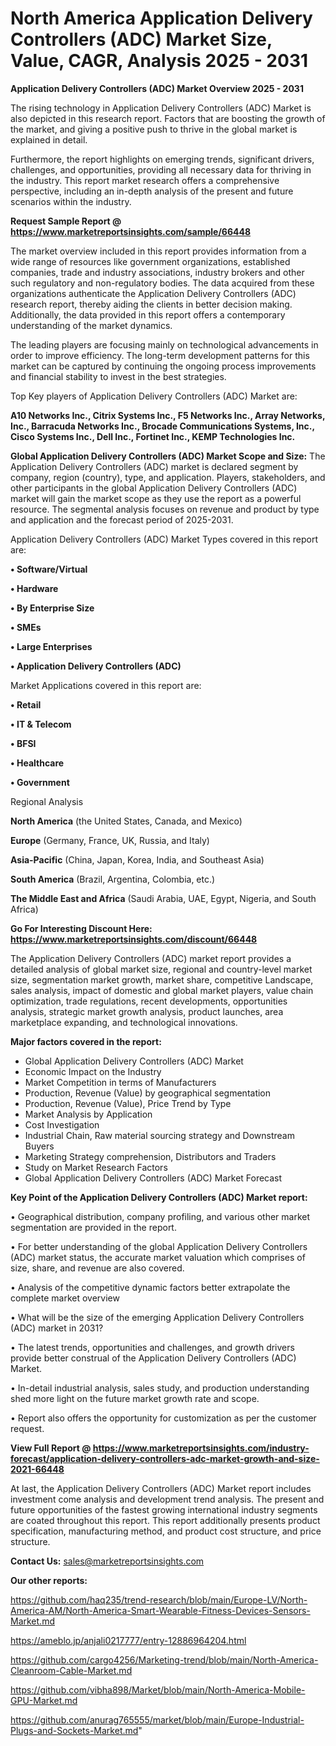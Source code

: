 # North America Application Delivery Controllers (ADC) Market Size, Value, CAGR, Analysis 2025 - 2031

<Strong> Application Delivery Controllers (ADC) Market Overview 2025 - 2031</strong>

The rising technology in Application Delivery Controllers (ADC) Market is also depicted in this research report. Factors that are boosting the growth of the market, and giving a positive push to thrive in the global market is explained in detail.

Furthermore, the report highlights on emerging trends, significant drivers, challenges, and opportunities, providing all necessary data for thriving in the industry. This report market research offers a comprehensive perspective, including an in-depth analysis of the present and future scenarios within the industry.

<strong>Request Sample Report @ <a href=https://www.marketreportsinsights.com/sample/66448>https://www.marketreportsinsights.com/sample/66448</a></strong>

The market overview included in this report provides information from a wide range of resources like government organizations, established companies, trade and industry associations, industry brokers and other such regulatory and non-regulatory bodies. The data acquired from these organizations authenticate the Application Delivery Controllers (ADC) research report, thereby aiding the clients in better decision making. Additionally, the data provided in this report offers a contemporary understanding of the market dynamics.

The leading players are focusing mainly on technological advancements in order to improve efficiency. The long-term development patterns for this market can be captured by continuing the ongoing process improvements and financial stability to invest in the best strategies.

Top Key players of Application Delivery Controllers (ADC) Market are:

<strong>A10 Networks Inc., Citrix Systems Inc., F5 Networks Inc., Array Networks, Inc., Barracuda Networks Inc., Brocade Communications Systems, Inc., Cisco Systems Inc., Dell Inc., Fortinet Inc., KEMP Technologies Inc.</strong>

<strong><b>Global Application Delivery Controllers (ADC) Market Scope and Size:</b></strong>
The Application Delivery Controllers (ADC) market is declared segment by company, region (country), type, and application. Players, stakeholders, and other participants in the global Application Delivery Controllers (ADC) market will gain the market scope as they use the report as a powerful resource. The segmental analysis focuses on revenue and product by type and application and the forecast period of 2025-2031.

Application Delivery Controllers (ADC) Market Types covered in this report are:

<strong>• Software/Virtual

• Hardware

• By Enterprise Size

• SMEs

• Large Enterprises

• Application Delivery Controllers (ADC)</strong>

Market Applications covered in this report are:

<strong>• Retail

• IT & Telecom

• BFSI

• Healthcare

• Government</strong> 

Regional Analysis

<strong>North America</strong> (the United States, Canada, and Mexico)

<strong>Europe</strong> (Germany, France, UK, Russia, and Italy)

<strong>Asia-Pacific</strong> (China, Japan, Korea, India, and Southeast Asia)

<strong>South America</strong> (Brazil, Argentina, Colombia, etc.)

<strong>The Middle East and Africa</strong> (Saudi Arabia, UAE, Egypt, Nigeria, and South Africa)

<strong>Go For Interesting Discount Here: <a href=https://www.marketreportsinsights.com/discount/66448>https://www.marketreportsinsights.com/discount/66448</a></strong>

The Application Delivery Controllers (ADC) market report provides a detailed analysis of global market size, regional and country-level market size, segmentation market growth, market share, competitive Landscape, sales analysis, impact of domestic and global market players, value chain optimization, trade regulations, recent developments, opportunities analysis, strategic market growth analysis, product launches, area marketplace expanding, and technological innovations.

<strong><b>Major factors covered in the report:</b></strong>
<ul>
  <li>Global Application Delivery Controllers (ADC) Market </li>
  <li>Economic Impact on the Industry</li>
  <li>Market Competition in terms of Manufacturers</li>
  <li>Production, Revenue (Value) by geographical segmentation</li>
  <li>Production, Revenue (Value), Price Trend by Type</li>
  <li>Market Analysis by Application</li>
  <li>Cost Investigation</li>
  <li>Industrial Chain, Raw material sourcing strategy and Downstream Buyers</li>
  <li>Marketing Strategy comprehension, Distributors and Traders</li>
  <li>Study on Market Research Factors</li>
  <li>Global Application Delivery Controllers (ADC) Market Forecast</li>
</ul>

<strong><b>Key Point of the Application Delivery Controllers (ADC) Market report:</b></strong>

• Geographical distribution, company profiling, and various other market segmentation are provided in the report.

• For better understanding of the global Application Delivery Controllers (ADC) market status, the accurate market valuation which comprises of size, share, and revenue are also covered.

• Analysis of the competitive dynamic factors better extrapolate the complete market overview

• What will be the size of the emerging Application Delivery Controllers (ADC) market in 2031?

• The latest trends, opportunities and challenges, and growth drivers provide better construal of the Application Delivery Controllers (ADC) Market.

• In-detail industrial analysis, sales study, and production understanding shed more light on the future market growth rate and scope.

• Report also offers the opportunity for customization as per the customer request.

<strong><b>View Full Report @ <a href=https://www.marketreportsinsights.com/industry-forecast/application-delivery-controllers-adc-market-growth-and-size-2021-66448>https://www.marketreportsinsights.com/industry-forecast/application-delivery-controllers-adc-market-growth-and-size-2021-66448</a></b></strong>


At last, the Application Delivery Controllers (ADC) Market report includes investment come analysis and development trend analysis. The present and future opportunities of the fastest growing international industry segments are coated throughout this report. This report additionally presents product specification, manufacturing method, and product cost structure, and price structure.

<strong>Contact Us:</strong>
sales@marketreportsinsights.com

<strong>Our other reports:</strong>

<a href=https://github.com/haq235/trend-research/blob/main/Europe-LV/North-America-AM/North-America-Smart-Wearable-Fitness-Devices-Sensors-Market.md>https://github.com/haq235/trend-research/blob/main/Europe-LV/North-America-AM/North-America-Smart-Wearable-Fitness-Devices-Sensors-Market.md</a>

<a href=https://ameblo.jp/anjali0217777/entry-12886964204.html>https://ameblo.jp/anjali0217777/entry-12886964204.html</a>

<a href=https://github.com/cargo4256/Marketing-trend/blob/main/North-America-Cleanroom-Cable-Market.md>https://github.com/cargo4256/Marketing-trend/blob/main/North-America-Cleanroom-Cable-Market.md</a>

<a href=https://github.com/vibha898/Market/blob/main/North-America-Mobile-GPU-Market.md>https://github.com/vibha898/Market/blob/main/North-America-Mobile-GPU-Market.md</a>

<a href=https://github.com/anurag765555/market/blob/main/Europe-Industrial-Plugs-and-Sockets-Market.md>https://github.com/anurag765555/market/blob/main/Europe-Industrial-Plugs-and-Sockets-Market.md</a>"
